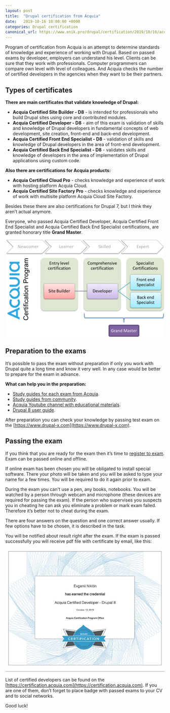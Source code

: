 ```yaml
---
layout: post
title:  "Drupal certification from Acquia"
date:   2019-10-16 10:00:00 +0000
categories: Drupal certification
canonical_url: https://www.enik.pro/drupal/certification/2019/10/16/acquia-certification.html
---
```

Program of certification from Acquia is an attempt to determine standards of knowledge and experience of working with Drupal. Based on passed exams by developer, employers can understand his level. Clients can be sure that they work with professionals. Computer programmers can compare own level with level of colleagues. And Acquia checks the number of certified developers in the agencies when they want to be their partners.

## Types of certificates

**There are main certificates that validate knowledge of Drupal:**
* **Acquia Certified Site Builder - D8** - is intended for professionals who build Drupal sites using core and contributed modules.
* **Acquia Certified Developer - D8** - aim of this exam is validation of skills and knowledge of Drupal developers in fundamental concepts of web development, site creation, front-end and back-end development.
* **Acquia Certified Front End Specialist - D8** - validation of skills and knowledge of Drupal developers in the area of front-end development.
* **Acquia Certified Back End Specialist - D8** - validates skills and knowledge of developers in the area of implementation of Drupal applications using custom code.

**Also there are certifications for Acquia products:**
* **Acquia Certified Cloud Pro** - checks knowledge and experience of work with hosting platform Acquia Cloud.
* **Acquia Certified Site Factory Pro** - checks knowledge and experience of work with multisite platform Acquia Cloud Site Factory.

Besides these there are also certifications for Drupal 7, but I think they aren’t actual anymore.

Everyone, who passed Acquia Certified Developer, Acquia Certified Front End Specialist and Acquia Certified Back End Specialist certifications, are granted honorary title **Grand Master**.

![Acquia certification program](/assets/content/2019-10-16-acquia-certification/acquia_certifications.png)

## Preparation to the exams

It’s possible to pass the exam without preparation if only you work with Drupal quite a long time and know it very well. In any case would be better to prepare for the exam in advance.

**What can help you in the preparation:**
* [Study guides for each exam from Acquia](https://docs.acquia.com/certification/study-guides/).
* [Study guides from community](https://github.com/WidgetsBurritos/d8-studyguide).
* [Acquia Youtube channel with educational materials](https://www.youtube.com/user/AcquiaTV/playlists).
* [Drupal 8 user guide](https://www.drupal.org/docs/user_guide/en/index.html).

After preparation you can check your knowledge by passing test exam on the  [https://www.drupal-x.com](https://www.drupal-x.com).

## Passing the exam

If you think that you are ready for the exam then it’s time to [register to exam](https://www.acquia.com/customer-success/learning-services/acquia-certification-program). Exam can be passed online and offline.

If online exam has been chosen you will be obligated to install special software. There your photo will be taken and you will be asked to type your name for a few times. You will be required to do it again prior to exam.

During the exam you can't use a pen, any books, notebooks. You will be watched by a person through webcam and microphone (these devices are required for passing the exam). If the person who supervises you suspects you in cheating he can ask you eliminate a problem or mark exam failed. Therefore it’s better not to cheat during the exam.

There are four answers on the question and one correct answer usually. If few options have to be chosen, it is described in the task.

You will be notified about result right after the exam. If the exam is passed successfully you will receive pdf file with certificate by email, like this:

![My certificate Acquia Certified Developer](/assets/content/2019-10-16-acquia-certification/acquia_certified_developer.jpg)

List of certified developers can be found on the
[https://certification.acquia.com](https://certification.acquia.com). If you are one of them, don’t forget to place badge with passed exams to your CV and to social networks.

Good luck!
